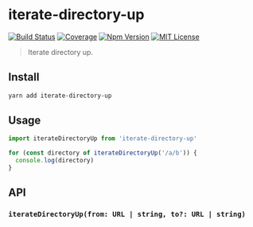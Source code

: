 # iterate-directory-up

[![Build Status][github_actions_badge]][github_actions_link]
[![Coverage][coveralls_badge]][coveralls_link]
[![Npm Version][package_version_badge]][package_link]
[![MIT License][license_badge]][license_link]

[github_actions_badge]: https://img.shields.io/github/actions/workflow/status/fisker/iterate-directory-up/continuous-integration.yml?barnach=main&style=flat-square
[github_actions_link]: https://github.com/fisker/iterate-directory-up/actions?query=branch%3Amain
[coveralls_badge]: https://img.shields.io/coveralls/github/fisker/iterate-directory-up/main?style=flat-square
[coveralls_link]: https://coveralls.io/github/fisker/iterate-directory-up?branch=main
[license_badge]: https://img.shields.io/npm/l/prettier-format.svg?style=flat-square
[license_link]: https://github.com/fisker/iterate-directory-up/blob/main/license
[package_version_badge]: https://img.shields.io/npm/v/iterate-directory-up.svg?style=flat-square
[package_link]: https://www.npmjs.com/package/iterate-directory-up

> Iterate directory up.

## Install

```bash
yarn add iterate-directory-up
```

## Usage

```js
import iterateDirectoryUp from 'iterate-directory-up'

for (const directory of iterateDirectoryUp('/a/b')) {
  console.log(directory)
}
```

## API

### `iterateDirectoryUp(from: URL | string, to?: URL | string)`
